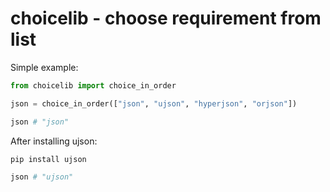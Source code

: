 # choicelib - choose requirement from list

Simple example:

```python
from choicelib import choice_in_order

json = choice_in_order(["json", "ujson", "hyperjson", "orjson"])
```

```python
json # "json"
```

After installing ujson:

```shell script
pip install ujson
```

```python
json # "ujson"
```
